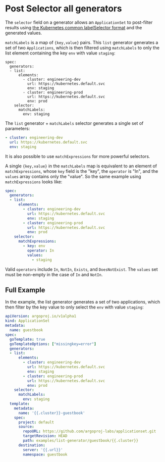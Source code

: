 # Post Selector all generators

The `selector` field on a generator allows an `ApplicationSet` to post-filter results using [the Kubernetes common labelSelector format](https://kubernetes.io/docs/concepts/overview/working-with-objects/labels/#label-selectors) and the generated values.

`matchLabels` is a map of `{key,value}` pairs. This `list` generator generates a set of two `Applications`, which is then filtered using `matchLabels` to only the list element containing the key `env` with value `staging`:
```
spec:
  generators:
  - list:
      elements:
        - cluster: engineering-dev
          url: https://kubernetes.default.svc
          env: staging
        - cluster: engineering-prod
          url: https://kubernetes.default.svc
          env: prod
    selector:
      matchLabels:
        env: staging
```

The `list` generator + `matchLabels` selector generates a single set of parameters:
```yaml
- cluster: engineering-dev
  url: https://kubernetes.default.svc
  env: staging
```

It is also possible to use `matchExpressions` for more powerful selectors.

A single `{key,value}` in the `matchLabels` map is equivalent to an element of `matchExpressions`, whose `key` field is the "key", the `operator` is "In", and the `values` array contains only the "value". So the same example using `matchExpressions` looks like:
```yaml
spec:
  generators:
  - list:
      elements:
        - cluster: engineering-dev
          url: https://kubernetes.default.svc
          env: staging
        - cluster: engineering-prod
          url: https://kubernetes.default.svc
          env: prod
    selector:
      matchExpressions:
        - key: env
          operator: In
          values:
            - staging
```

Valid `operators` include `In`, `NotIn`, `Exists`, and `DoesNotExist`. The `values` set must be non-empty in the case of `In` and `NotIn`. 

## Full Example
In the example, the list generator generates a set of two applications, which then filter by the key value to only select the `env` with value `staging`:
```yaml
apiVersion: argoproj.io/v1alpha1
kind: ApplicationSet
metadata:
  name: guestbook
spec:
  goTemplate: true
  goTemplateOptions: ["missingkey=error"]
  generators:
  - list:
      elements:
        - cluster: engineering-dev
          url: https://kubernetes.default.svc
          env: staging
        - cluster: engineering-prod
          url: https://kubernetes.default.svc
          env: prod
    selector:
      matchLabels:
        env: staging
  template:
    metadata:
      name: '{{.cluster}}-guestbook'
    spec:
      project: default
      source:
        repoURL: https://github.com/argoproj-labs/applicationset.git
        targetRevision: HEAD
        path: examples/list-generator/guestbook/{{.cluster}}
      destination:
        server: '{{.url}}'
        namespace: guestbook
```
